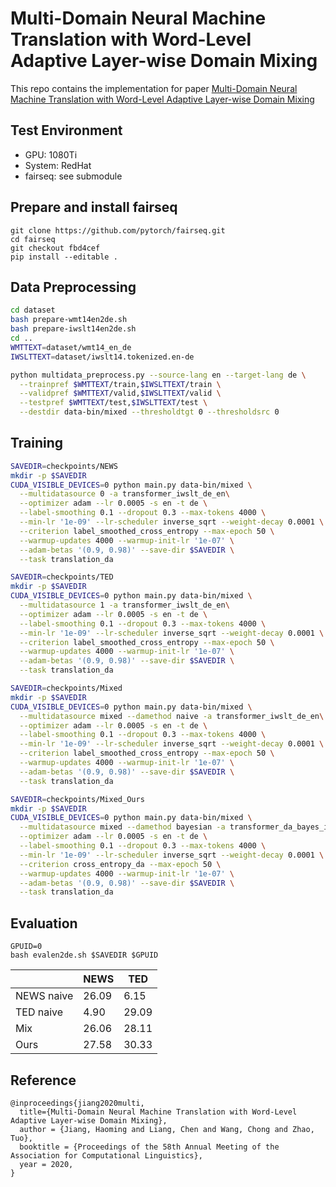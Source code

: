 # Multi-Domain Neural Machine Translation with Word-Level Adaptive Layer-wise Domain Mixing
This repo contains the implementation for paper 
[Multi-Domain Neural Machine Translation with Word-Level Adaptive Layer-wise Domain Mixing](https://arxiv.org/pdf/1911.02692.pdf)

## Test Environment

- GPU: 1080Ti
- System: RedHat
- fairseq: see submodule

## Prepare and install fairseq

```
git clone https://github.com/pytorch/fairseq.git
cd fairseq
git checkout fbd4cef
pip install --editable .
```

## Data Preprocessing

```bash
cd dataset
bash prepare-wmt14en2de.sh
bash prepare-iwslt14en2de.sh
cd ..
WMTTEXT=dataset/wmt14_en_de
IWSLTTEXT=dataset/iwslt14.tokenized.en-de

python multidata_preprocess.py --source-lang en --target-lang de \
  --trainpref $WMTTEXT/train,$IWSLTTEXT/train \
  --validpref $WMTTEXT/valid,$IWSLTTEXT/valid \
  --testpref $WMTTEXT/test,$IWSLTTEXT/test \
  --destdir data-bin/mixed --thresholdtgt 0 --thresholdsrc 0
```

## Training

```bash
SAVEDIR=checkpoints/NEWS
mkdir -p $SAVEDIR
CUDA_VISIBLE_DEVICES=0 python main.py data-bin/mixed \
  --multidatasource 0 -a transformer_iwslt_de_en\
  --optimizer adam --lr 0.0005 -s en -t de \
  --label-smoothing 0.1 --dropout 0.3 --max-tokens 4000 \
  --min-lr '1e-09' --lr-scheduler inverse_sqrt --weight-decay 0.0001 \
  --criterion label_smoothed_cross_entropy --max-epoch 50 \
  --warmup-updates 4000 --warmup-init-lr '1e-07' \
  --adam-betas '(0.9, 0.98)' --save-dir $SAVEDIR \
  --task translation_da

SAVEDIR=checkpoints/TED
mkdir -p $SAVEDIR
CUDA_VISIBLE_DEVICES=0 python main.py data-bin/mixed \
  --multidatasource 1 -a transformer_iwslt_de_en\
  --optimizer adam --lr 0.0005 -s en -t de \
  --label-smoothing 0.1 --dropout 0.3 --max-tokens 4000 \
  --min-lr '1e-09' --lr-scheduler inverse_sqrt --weight-decay 0.0001 \
  --criterion label_smoothed_cross_entropy --max-epoch 50 \
  --warmup-updates 4000 --warmup-init-lr '1e-07' \
  --adam-betas '(0.9, 0.98)' --save-dir $SAVEDIR \
  --task translation_da

SAVEDIR=checkpoints/Mixed
mkdir -p $SAVEDIR
CUDA_VISIBLE_DEVICES=0 python main.py data-bin/mixed \
  --multidatasource mixed --damethod naive -a transformer_iwslt_de_en\
  --optimizer adam --lr 0.0005 -s en -t de \
  --label-smoothing 0.1 --dropout 0.3 --max-tokens 4000 \
  --min-lr '1e-09' --lr-scheduler inverse_sqrt --weight-decay 0.0001 \
  --criterion label_smoothed_cross_entropy --max-epoch 50 \
  --warmup-updates 4000 --warmup-init-lr '1e-07' \
  --adam-betas '(0.9, 0.98)' --save-dir $SAVEDIR \
  --task translation_da

SAVEDIR=checkpoints/Mixed_Ours
mkdir -p $SAVEDIR
CUDA_VISIBLE_DEVICES=0 python main.py data-bin/mixed \
  --multidatasource mixed --damethod bayesian -a transformer_da_bayes_iwslt_de_en\
  --optimizer adam --lr 0.0005 -s en -t de \
  --label-smoothing 0.1 --dropout 0.3 --max-tokens 4000 \
  --min-lr '1e-09' --lr-scheduler inverse_sqrt --weight-decay 0.0001 \
  --criterion cross_entropy_da --max-epoch 50 \
  --warmup-updates 4000 --warmup-init-lr '1e-07' \
  --adam-betas '(0.9, 0.98)' --save-dir $SAVEDIR \
  --task translation_da
```

## Evaluation

```
GPUID=0
bash evalen2de.sh $SAVEDIR $GPUID
```

|           | NEWS      |  TED      |
|-----------|-----------|-----------|
|NEWS naive | 26.09     | 6.15      |
|TED naive  | 4.90      | 29.09     |
|Mix        | 26.06     | 28.11     |
|Ours       | 27.58     | 30.33     |

## Reference

```
@inproceedings{jiang2020multi,
  title={Multi-Domain Neural Machine Translation with Word-Level Adaptive Layer-wise Domain Mixing},
  author = {Jiang, Haoming and Liang, Chen and Wang, Chong and Zhao, Tuo}, 
  booktitle = {Proceedings of the 58th Annual Meeting of the Association for Computational Linguistics}, 
  year = 2020, 
}
```
